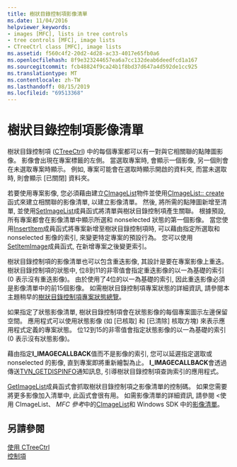 ```yaml
---
title: 樹狀目錄控制項影像清單
ms.date: 11/04/2016
helpviewer_keywords:
- images [MFC], lists in tree controls
- tree controls [MFC], image lists
- CTreeCtrl class [MFC], image lists
ms.assetid: f560c4f2-20d2-4d28-ac33-4017e65fb0a6
ms.openlocfilehash: 8f9e323244657ea6a7cc132deab6deedfcd1a167
ms.sourcegitcommit: fcb48824f9ca24b1f8bd37d647a4d592de1cc925
ms.translationtype: MT
ms.contentlocale: zh-TW
ms.lasthandoff: 08/15/2019
ms.locfileid: "69513368"
---
```

# <a name="tree-control-image-lists"></a>樹狀目錄控制項影像清單

樹狀目錄控制項 ([CTreeCtrl](../mfc/reference/ctreectrl-class.md)) 中的每個專案都可以有一對與它相關聯的點陣圖影像。 影像會出現在專案標籤的左側。 當選取專案時, 會顯示一個影像, 另一個則會在未選取專案時顯示。 例如, 專案可能會在選取時顯示開啟的資料夾, 而當未選取時, 則會顯示 [已關閉] 資料夾。

若要使用專案影像, 您必須藉由建立[CImageList](../mfc/reference/cimagelist-class.md)物件並使用[CImageList:: create](../mfc/reference/cimagelist-class.md#create)函式來建立相關聯的影像清單, 以建立影像清單。 然後, 將所需的點陣圖新增至清單, 並使用[SetImageList](../mfc/reference/ctreectrl-class.md#setimagelist)成員函式將清單與樹狀目錄控制項產生關聯。 根據預設, 所有專案都會在影像清單中顯示所選和 nonselected 狀態的第一個影像。 當您使用[InsertItem](../mfc/reference/ctreectrl-class.md#insertitem)成員函式將專案新增至樹狀目錄控制項時, 可以藉由指定所選取和 nonselected 影像的索引, 來變更特定專案的預設行為。 您可以使用[SetItemImage](../mfc/reference/ctreectrl-class.md#setitemimage)成員函式, 在新增專案之後變更索引。

樹狀目錄控制項的影像清單也可以包含重迭影像, 其設計是要在專案影像上重迭。 樹狀目錄控制項的狀態中, 位8到11的非零值會指定重迭影像的以一為基礎的索引 (0 表示沒有重迭影像)。 由於使用了4位的以一為基礎的索引, 因此重迭影像必須是影像清單中的前15個影像。 如需樹狀目錄控制項專案狀態的詳細資訊, 請參閱本主題稍早的[樹狀目錄控制項專案狀態總覽](../mfc/tree-control-item-states-overview.md)。

如果指定了狀態影像清單, 樹狀目錄控制項會在狀態影像的每個專案圖示左邊保留空間。 應用程式可以使用狀態影像 (如 [已核取] 和 [已清除] 核取方塊) 來表示應用程式定義的專案狀態。 位12到15的非零值會指定狀態影像的以一為基礎的索引 (0 表示沒有狀態影像)。

藉由指定**I_IMAGECALLBACK**值而不是影像的索引, 您可以延遲指定選取或 nonselected 的影像, 直到專案即將重新繪製為止。 **I_IMAGECALLBACK**會透過傳送[TVN_GETDISPINFO](/windows/win32/Controls/tvn-getdispinfo)通知訊息, 引導樹狀目錄控制項查詢索引的應用程式。

[GetImageList](../mfc/reference/ctreectrl-class.md#getimagelist)成員函式會抓取樹狀目錄控制項之影像清單的控制碼。 如果您需要將更多影像加入清單中, 此函式會很有用。 如需影像清單的詳細資訊, 請參閱 <<c0>使用 CImageList、 *MFC 參考*中的[CImageList](../mfc/reference/cimagelist-class.md)和 Windows SDK 中的[影像清單](/windows/win32/controls/image-lists)。

## <a name="see-also"></a>另請參閱

[使用 CTreeCtrl](../mfc/using-ctreectrl.md)<br/>
[控制項](../mfc/controls-mfc.md)
